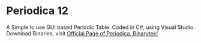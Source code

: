 # Periodica 12
A Simple to use GUI based Periodic Table.
Coded in C#, using Visual Studio.
Download Binaries, visit [Official Page of Periodica, Binarytek!](https://arnabm.tk/periodica)
